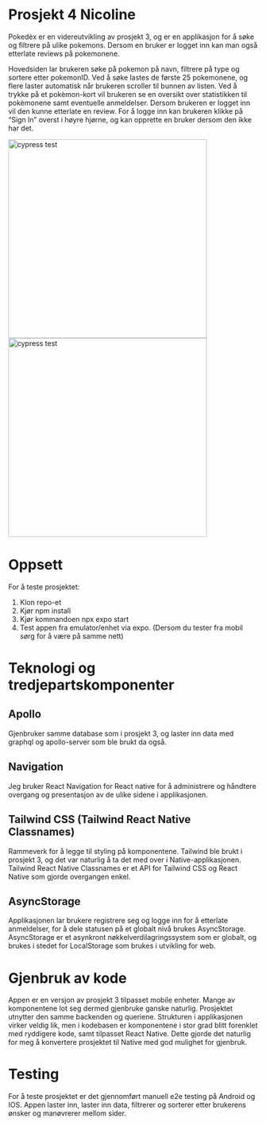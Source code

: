# Prosjekt 4 Nicoline

Pokedèx er en videreutvikling av prosjekt 3, og er en applikasjon for å søke og filtrere på ulike pokemons. Dersom en bruker er logget inn kan man også etterlate reviews på pokemonene.

Hovedsiden lar brukeren søke på pokemon på navn, filtrere på type og sortere etter pokemonID. Ved å søke lastes de første 25 pokemonene, og flere laster automatisk når brukeren scroller til bunnen av listen. Ved å trykke på et pokèmon-kort vil brukeren se en oversikt over statistikken til pokèmonene samt eventuelle anmeldelser. Dersom brukeren er logget inn vil den kunne etterlate en review. For å logge inn kan brukeren klikke på “Sign In” overst i høyre hjørne, og kan opprette en bruker dersom den ikke har det.

<img src="screen1" alt="cypress test" width="400" />
<img src="screen2" alt="cypress test" width="400" />

# Oppsett

For å teste prosjektet:

1. Klon repo-et
2. Kjør npm install
3. Kjør kommandoen npx expo start
4. Test appen fra emulator/enhet via expo. (Dersom du tester fra mobil sørg for å være på samme nett)

# Teknologi og tredjepartskomponenter

## Apollo

Gjenbruker samme database som i prosjekt 3, og laster inn data med graphql og apollo-server som ble brukt da også.

## Navigation

Jeg bruker React Navigation for React native for å administrere og håndtere overgang og presentasjon av de ulike sidene i applikasjonen.

## Tailwind CSS (Tailwind React Native Classnames)

Rammeverk for å legge til styling på komponentene. Tailwind ble brukt i prosjekt 3, og det var naturlig å ta det med over i Native-applikasjonen. Tailwind React Native Classnames er et API for Tailwind CSS og React Native som gjorde overgangen enkel.

## AsyncStorage

Applikasjonen lar brukere registrere seg og logge inn for å etterlate anmeldelser, for å dele statusen på et globalt nivå brukes AsyncStorage. AsyncStorage er et asynkront nøkkelverdilagringssystem som er globalt, og brukes i stedet for LocalStorage som brukes i utvikling for web.

# Gjenbruk av kode

Appen er en versjon av prosjekt 3 tilpasset mobile enheter. Mange av komponentene lot seg dermed gjenbruke ganske naturlig. Prosjektet utnytter den samme backenden og queriene. Strukturen i applikasjonen virker veldig lik, men i kodebasen er komponentene i stor grad blitt forenklet med ryddigere kode, samt tilpasset React Native. Dette gjorde det naturlig for meg å konvertere prosjektet til Native med god mulighet for gjenbruk.

# Testing

For å teste prosjektet er det gjennomført manuell e2e testing på Android og IOS. Appen laster inn, laster inn data, filtrerer og sorterer etter brukerens ønsker og manøvrerer mellom sider.
